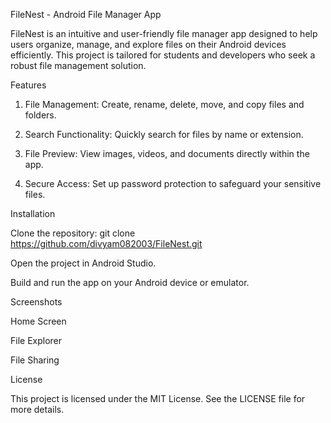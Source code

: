 FileNest - Android File Manager App

FileNest is an intuitive and user-friendly file manager app designed to help users organize, manage, and explore files on their Android devices efficiently. This project is tailored for students and developers who seek a robust file management solution.

Features

1. File Management: Create, rename, delete, move, and copy files and folders.

2. Search Functionality: Quickly search for files by name or extension.

3. File Preview: View images, videos, and documents directly within the app.

4. Secure Access: Set up password protection to safeguard your sensitive files.

Installation

Clone the repository: git clone https://github.com/divyam082003/FileNest.git

Open the project in Android Studio.

Build and run the app on your Android device or emulator.

Screenshots

Home Screen



File Explorer



File Sharing


License

This project is licensed under the MIT License. See the LICENSE file for more details.


